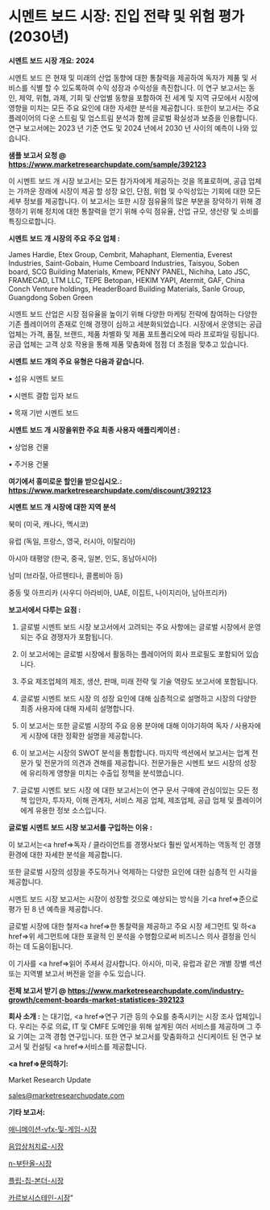 # 시멘트 보드 시장: 진입 전략 및 위험 평가(2030년)

<strong>시멘트 보드 시장 개요: 2024</strong>

시멘트 보드 은 현재 및 미래의 산업 동향에 대한 통찰력을 제공하여 독자가 제품 및 서비스를 식별 할 수 있도록하여 수익 성장과 수익성을 촉진합니다. 이 연구 보고서는 동인, 제약, 위협, 과제, 기회 및 산업별 동향을 포함하여 전 세계 및 지역 규모에서 시장에 영향을 미치는 모든 주요 요인에 대한 자세한 분석을 제공합니다. 또한이 보고서는 주요 플레이어의 다운 스트림 및 업스트림 분석과 함께 글로벌 확실성과 보증을 인용합니다. 연구 보고서에는 2023 년 기준 연도 및 2024 년에서 2030 년 사이의 예측이 나와 있습니다.



<strong>샘플 보고서 요청 @ <a href=https://www.marketresearchupdate.com/sample/392123>https://www.marketresearchupdate.com/sample/392123</a></strong>

이 시멘트 보드 개 시장 보고서는 모든 참가자에게 제공하는 것을 목표로하며, 공급 업체는 가까운 장래에 시장이 제공 할 성장 요인, 단점, 위협 및 수익성있는 기회에 대한 모든 세부 정보를 제공합니다. 이 보고서는 또한 시장 점유율의 많은 부분을 장악하기 위해 경쟁하기 위해 정치에 대한 통찰력을 얻기 위해 수익 점유율, 산업 규모, 생산량 및 소비를 특징으로합니다.



<strong>시멘트 보드 개 시장의 주요 주요 업체 :</strong>

James Hardie, Etex Group, Cembrit, Mahaphant, Elementia, Everest Industries, Saint-Gobain, Hume Cemboard Industries, Taisyou, Soben board, SCG Building Materials, Kmew, PENNY PANEL, Nichiha, Lato JSC, FRAMECAD, LTM LLC, TEPE Betopan, HEKIM YAPI, Atermit, GAF, China Conch Venture holdings, HeaderBoard Building Materials, Sanle Group, Guangdong Soben Green

시멘트 보드 산업은 시장 점유율을 높이기 위해 다양한 마케팅 전략에 참여하는 다양한 기존 플레이어의 존재로 인해 경쟁이 심하고 세분화되었습니다. 시장에서 운영되는 공급 업체는 가격, 품질, 브랜드, 제품 차별화 및 제품 포트폴리오에 따라 프로파일 링됩니다. 공급 업체는 고객 상호 작용을 통해 제품 맞춤화에 점점 더 초점을 맞추고 있습니다.



<strong>시멘트 보드 개의 주요 유형은 다음과 같습니다.</strong>

• 섬유 시멘트 보드

• 시멘트 결합 입자 보드

• 목재 기반 시멘트 보드



<strong>시멘트 보드 개 시장을위한 주요 최종 사용자 애플리케이션 :</strong>

• 상업용 건물

• 주거용 건물



<strong>여기에서 흥미로운 할인을 받으십시오.: <a href=https://www.marketresearchupdate.com/discount/392123>https://www.marketresearchupdate.com/discount/392123</a></strong>



<strong>시멘트 보드 개 시장에 대한 지역 분석</strong>

북미 (미국, 캐나다, 멕시코)

유럽 (독일, 프랑스, 영국, 러시아, 이탈리아)

아시아 태평양 (한국, 중국, 일본, 인도, 동남아시아)

남미 (브라질, 아르헨티나, 콜롬비아 등)

중동 및 아프리카 (사우디 아라비아, UAE, 이집트, 나이지리아, 남아프리카)



<strong>보고서에서 다루는 요점 :</strong>

1. 글로벌 시멘트 보드 시장 보고서에서 고려되는 주요 사항에는 글로벌 시장에서 운영되는 주요 경쟁자가 포함됩니다.

2. 이 보고서에는 글로벌 시장에서 활동하는 플레이어의 회사 프로필도 포함되어 있습니다.

3. 주요 제조업체의 제조, 생산, 판매, 미래 전략 및 기술 역량도 보고서에 포함됩니다.

4. 글로벌 시멘트 보드 시장 의 성장 요인에 대해 심층적으로 설명하고 시장의 다양한 최종 사용자에 대해 자세히 설명합니다.

5. 이 보고서는 또한 글로벌 시장의 주요 응용 분야에 대해 이야기하여 독자 / 사용자에게 시장에 대한 정확한 설명을 제공합니다.

6. 이 보고서는 시장의 SWOT 분석을 통합합니다. 마지막 섹션에서 보고서는 업계 전문가 및 전문가의 의견과 견해를 제공합니다. 전문가들은 시멘트 보드 시장의 성장에 유리하게 영향을 미치는 수출입 정책을 분석했습니다.

7. 글로벌 시멘트 보드 시장 에 대한 보고서는이 연구 문서 구매에 관심이있는 모든 정책 입안자, 투자자, 이해 관계자, 서비스 제공 업체, 제조업체, 공급 업체 및 플레이어에게 유용한 정보 소스입니다.



<strong>글로벌 시멘트 보드 시장 보고서를 구입하는 이유 :</strong>

이 보고서는<a href=>독자 / 클</a>라이언트를 경쟁사보다 훨씬 앞서게하는 역동적 인 경쟁 환경에 대한 자세한 분석을 제공합니다.

또한 글로벌 시장의 성장을 주도하거나 억제하는 다양한 요인에 대한 심층적 인 시각을 제공합니다.

시멘트 보드 시장 보고서는 시장이 성장할 것으로 예상되는 방식을 기<a href=>준으로</a> 평가 된 8 년 예측을 제공합니다.

글로벌 시장에 대한 철저<a href=>한 통찰력</a>을 제공하고 주요 시장 세그먼트 및 하<a href=>위 세그</a>먼트에 대한 포괄적 인 분석을 수행함으로써 비즈니스 의사 결정을 인식하는 데 도움이됩니다.

이 기사를 <a href=>읽어 주</a>셔서 감사합니다. 아시아, 미국, 유럽과 같은 개별 장별 섹션 또는 지역별 보고서 버전을 얻을 수도 있습니다.



<strong>전체 보고서 받기 @ <a href=https://www.marketresearchupdate.com/industry-growth/cement-boards-market-statistices-392123>https://www.marketresearchupdate.com/industry-growth/cement-boards-market-statistices-392123</a></strong>



<strong>회사 소개 :</strong>
는 대기업, <a href=>연구 기</a>관 등의 수요를 충족시키는 시장 조사 업체입니다. 우리는 주로 의료, IT 및 CMFE 도메인을 위해 설계된 여러 서비스를 제공하며 그 주요 기여는 고객 경험 연구입니다. 또한 연구 보고서를 맞춤화하고 신디케이트 된 연구 보고서 및 컨설팅 <a href=>서비</a>스를 제공합니다.



<strong><a href=>문의하기:</a></strong>

Market Research Update

sales@marketresearchupdate.com



<strong>기타 보고서:</strong>

<a href=https://www.linkedin.com/pulse/애니메이션-vfx-및-게임-시장-동향-성장-전망-market-matrix-musings-analysis/>애니메이션-vfx-및-게임-시장</a>

<a href=https://www.linkedin.com/pulse/음압상처치료-시장-진입-전략-및-위험-평가2029년-consumer-connection-compendium-ana-ceg9f/>음압상처치료-시장</a>

<a href=https://www.linkedin.com/pulse/n-부탄올-시장-현재-및-미래-성장-2029-consumer-connection-chronicles-24--qx0jf/>n-부탄올-시장</a>

<a href=https://www.linkedin.com/pulse/플립-칩-본더-시장-진입-전략-및-위험-평가2030년-analytics-alchemy-360-analysis-q0xrf/>플립-칩-본더-시장</a>

<a href=https://www.linkedin.com/pulse/카르보시스테인-시장-규모-및-성장-2023-market-matrix-musings-analysis-e0gef/>카르보시스테인-시장</a>"
